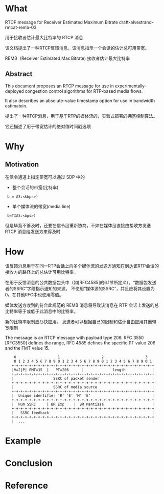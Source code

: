 # What

RTCP message for Receiver Estimated Maximum Bitrate
      draft-alvestrand-rmcat-remb-03

用于接收者估计最大比特率的 RTCP 消息

该文档提出了一种RTCP反馈消息，该消息指示一个会话的估计总可用带宽。

REMB（Receiver Estimated Max Bitrate) 接收者估计最大比特率

## Abstract

This document proposes an RTCP message for use in experimentally-deployed congestion control algorithms for RTP-based media flows.

It also describes an absolute-value timestamp option for use in bandwidth estimatoin.

提出了一种RTCP消息，用于基于RTP的媒体流的，实验式部署的拥塞控制算法。

它还描述了用于带宽估计的绝对值时间戳选项


# Why

## Motivation

在信令通道上指定带宽可以通过 SDP 中的

* 整个会话的带宽(比特率)
```
 b = AS:<kbps>) 
```

* 单个媒体流的带宽(media line) 
```
 b=TIAS:<bps>)
``` 

但是毕竟不够及时，还要在信令层重新协商，不如在媒体层直接由接收方发送 RTCP 消息给发送方来得及时


# How

该反馈消息用于在同一RTP会话上向多个媒体流的发送方通知在到达该RTP会话的接收方的路径上的总估计可用比特率。

在用于反馈消息的公共数据包头中（如[RFC4585]的6.1节所定义），“数据包发送者的SSRC”字段指示通知的来源。 不使用“媒体源的SSRC”，并且应将其设置为0。在其他RFC中也使用零值。

媒体发送方收到的符合此规范的 REMB 消息将导致该消息在 RTP 会话上发送的总比特率等于或低于此消息中的比特率。 

新的比特率限制应尽快应用。 发送者可以根据自己的限制和估计自由应用其他带宽限制

The message is an RTCP message with payload type 206.  RFC 3550 [RFC3550] defines the range, RFC 4585 defines the specific PT value 206 and the FMT value 15.


```
    0                   1                   2                   3
    0 1 2 3 4 5 6 7 8 9 0 1 2 3 4 5 6 7 8 9 0 1 2 3 4 5 6 7 8 9 0 1
   +-+-+-+-+-+-+-+-+-+-+-+-+-+-+-+-+-+-+-+-+-+-+-+-+-+-+-+-+-+-+-+-+
   |V=2|P| FMT=15  |   PT=206      |             length            |
   +-+-+-+-+-+-+-+-+-+-+-+-+-+-+-+-+-+-+-+-+-+-+-+-+-+-+-+-+-+-+-+-+
   |                  SSRC of packet sender                        |
   +-+-+-+-+-+-+-+-+-+-+-+-+-+-+-+-+-+-+-+-+-+-+-+-+-+-+-+-+-+-+-+-+
   |                  SSRC of media source                         |
   +-+-+-+-+-+-+-+-+-+-+-+-+-+-+-+-+-+-+-+-+-+-+-+-+-+-+-+-+-+-+-+-+
   |  Unique identifier 'R' 'E' 'M' 'B'                            |
   +-+-+-+-+-+-+-+-+-+-+-+-+-+-+-+-+-+-+-+-+-+-+-+-+-+-+-+-+-+-+-+-+
   |  Num SSRC     | BR Exp    |  BR Mantissa                      |
   +-+-+-+-+-+-+-+-+-+-+-+-+-+-+-+-+-+-+-+-+-+-+-+-+-+-+-+-+-+-+-+-+
   |   SSRC feedback                                               |
   +-+-+-+-+-+-+-+-+-+-+-+-+-+-+-+-+-+-+-+-+-+-+-+-+-+-+-+-+-+-+-+-+
   |  ...                                                          |

```

# Example


# Conclusion


# Reference
